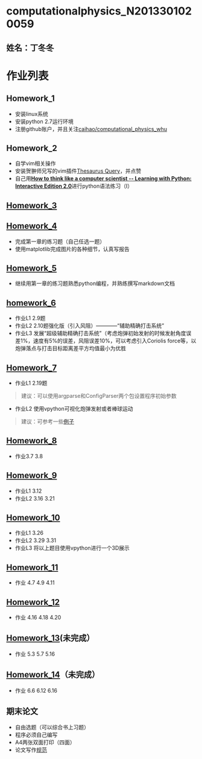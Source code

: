 # computationalphysics_N2013301020059
## 姓名：丁冬冬
# 作业列表

## Homework_1
- 安装linux系统
- 安装python 2.7运行环境
- 注册github账户，并且关注[caihao/computational_physics_whu](https://github.com/caihao/computational_physics_whu)

## Homework_2
- 自学vim相关操作
- 安装贺翀师兄写的vim插件[Thesaurus Query](https://github.com/Ron89/thesaurus_query.vim)，并点赞
- 自己用[**How to think like a computer scientist -- Learning with Python: Interactive Edition 2.0**](http://interactivepython.org/runestone/static/thinkcspy/index.html)进行python语法练习（I）

## [Homework_3](https://github.com/Memorieddd/computationalphysics_N2013301020059/tree/master/homework_3rd)


## [Homework_4](https://www.zybuluo.com/Memorieddd/note/316373)
- 完成第一章的练习题（自己任选一题）
- 使用matplotlib完成图片的各种细节，认真写报告


## [Homework_5](https://www.zybuluo.com/Memorieddd/note/321852)
- 继续用第一章的练习题熟悉python编程，并熟练撰写markdown文档
 

## [homework_6](https://www.zybuluo.com/Memorieddd/note/365009)
- 作业L1 2.9题
- 作业L2 2.10题强化版（引入风阻）————“辅助精确打击系统”
- 作业L3 发展“超级辅助精确打击系统”（考虑炮弹初始发射的时候发射角度误差1%，速度有5%的误差，风阻误差10%，可以考虑引入Coriolis force等，以炮弹落点与打击目标距离差平方均值最小为优胜


## [Homework_7](https://www.zybuluo.com/Memorieddd/note/365403)
- 作业L1 2.19题
> 建议：可以使用argparse和ConfigParser两个包设置程序初始参数

- 作业L2 使用vpython可视化炮弹发射或者棒球运动
> 建议：可参考一些[例子](http://www.visualrelativity.com/vpython/)

## [Homework_8](https://www.zybuluo.com/Memorieddd/note/402091)
- 作业3.7 3.8

## [Homework_9](https://www.zybuluo.com/Memorieddd/note/402556)
- 作业L1 3.12
- 作业L2 3.16 3.21

## [Homework_10](https://www.zybuluo.com/Memorieddd/note/405055)
- 作业L1 3.26
- 作业L2 3.29 3.31
- 作业L3 将以上题目使用vpython进行一个3D展示

## [Homework_11](https://www.zybuluo.com/Memorieddd/note/406900)
- 作业 4.7 4.9 4.11

## [Homework_12](https://www.zybuluo.com/Memorieddd/note/410948)
- 作业 4.16 4.18 4.20

## [Homework_13](https://www.zybuluo.com/Memorieddd/note/411062)(未完成）
- 作业 5.3 5.7 5.16

## [Homework_14](https://www.zybuluo.com/Memorieddd/note/411064)（未完成）
- 作业 6.6 6.12 6.16


## 期末论文
- 自由选题（可以综合书上习题）
- 程序必须自己编写
- A4两张双面打印（四面）
- 论文写作[规范](https://github.com/caihao/computational_physics_whu/blob/master/%E8%AE%BA%E6%96%87%E8%A7%84%E8%8C%83.pdf)
